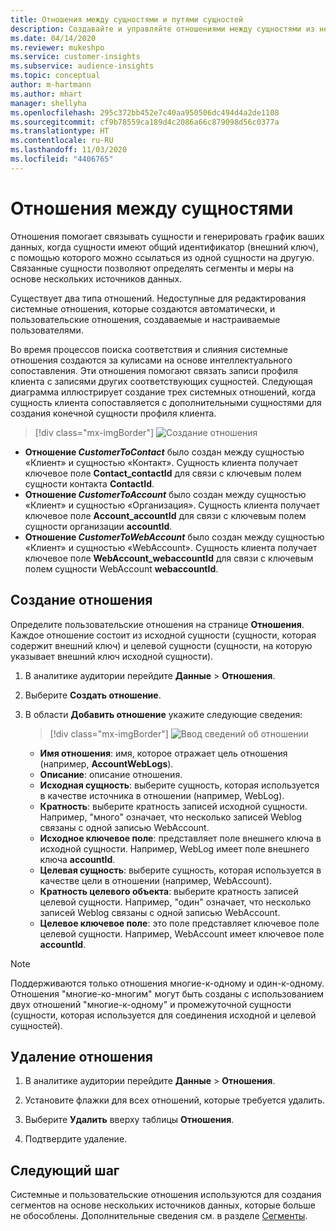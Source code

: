 ```yaml
---
title: Отношения между сущностями и путями сущностей
description: Создавайте и управляйте отношениями между сущностями из нескольких источников данных.
ms.date: 04/14/2020
ms.reviewer: mukeshpo
ms.service: customer-insights
ms.subservice: audience-insights
ms.topic: conceptual
author: m-hartmann
ms.author: mhart
manager: shellyha
ms.openlocfilehash: 295c372bb452e7c40aa950506dc494d4a2de1108
ms.sourcegitcommit: cf9b78559ca189d4c2086a66c879098d56c0377a
ms.translationtype: HT
ms.contentlocale: ru-RU
ms.lasthandoff: 11/03/2020
ms.locfileid: "4406765"
---
```

# <a name="relationships-between-entities"></a>Отношения между сущностями

Отношения помогает связывать сущности и генерировать график ваших данных, когда сущности имеют общий идентификатор (внешний ключ), с помощью которого можно ссылаться из одной сущности на другую. Связанные сущности позволяют определять сегменты и меры на основе нескольких источников данных.

Существует два типа отношений. Недоступные для редактирования системные отношения, которые создаются автоматически, и пользовательские отношения, создаваемые и настраиваемые пользователями.

Во время процессов поиска соответствия и слияния системные отношения создаются за кулисами на основе интеллектуального сопоставления. Эти отношения помогают связать записи профиля клиента с записями других соответствующих сущностей. Следующая диаграмма иллюстрирует создание трех системных отношений, когда сущность клиента сопоставляется с дополнительными сущностями для создания конечной сущности профиля клиента.

> [!div class="mx-imgBorder"]
> ![Создание отношения](media/relationships-entities-merge.png "Создание отношения")

- **Отношение *CustomerToContact*** было создан между сущностью «Клиент» и сущностью «Контакт». Сущность клиента получает ключевое поле **Contact_contactId** для связи с ключевым полем сущности контакта **ContactId**.
- **Отношение _CustomerToAccount_** было создан между сущностью «Клиент» и сущностью «Организация». Сущность клиента получает ключевое поле **Account_accountId** для связи с ключевым полем сущности организации **accountId**.
- **Отношение _CustomerToWebAccount_** было создан между сущностью «Клиент» и сущностью «WebAccount». Сущность клиента получает ключевое поле **WebAccount_webaccountId** для связи с ключевым полем сущности WebAccount **webaccountId**.

## <a name="create-a-relationship"></a>Создание отношения

Определите пользовательские отношения на странице **Отношения**. Каждое отношение состоит из исходной сущности (сущности, которая содержит внешний ключ) и целевой сущности (сущности, на которую указывает внешний ключ исходной сущности).

1. В аналитике аудитории перейдите **Данные** > **Отношения**.

2. Выберите **Создать отношение**.

3. В области **Добавить отношение** укажите следующие сведения:

   > [!div class="mx-imgBorder"]
   > ![Ввод сведений об отношении](media/relationships-add.png "Ввод сведений об отношении")

   - **Имя отношения**: имя, которое отражает цель отношения (например, **AccountWebLogs**).
   - **Описание**: описание отношения.
   - **Исходная сущность**: выберите сущность, которая используется в качестве источника в отношении (например, WebLog).
   - **Кратность**: выберите кратность записей исходной сущности. Например, "много" означает, что несколько записей Weblog связаны с одной записью WebAccount.
   - **Исходное ключевое поле**: представляет поле внешнего ключа в исходной сущности. Например, WebLog имеет поле внешнего ключа **accountId**.
   - **Целевая сущность**: выберите сущность, которая используется в качестве цели в отношении (например, WebAccount).
   - **Кратность целевого объекта**: выберите кратность записей целевой сущности. Например, "один" означает, что несколько записей Weblog связаны с одной записью WebAccount.
   - **Целевое ключевое поле**: это поле представляет ключевое поле целевой сущности. Например, WebAccount имеет ключевое поле **accountId**.

> [!NOTE]
> Поддерживаются только отношения многие-к-одному и один-к-одному. Отношения "многие-ко-многим" могут быть созданы с использованием двух отношений "многие-к-одному" и промежуточной сущности (сущности, которая используется для соединения исходной и целевой сущностей).

## <a name="delete-a-relationship"></a>Удаление отношения

1. В аналитике аудитории перейдите **Данные** > **Отношения**.

2. Установите флажки для всех отношений, которые требуется удалить.

3. Выберите **Удалить** вверху таблицы **Отношения**.

4. Подтвердите удаление.

## <a name="next-step"></a>Следующий шаг

Системные и пользовательские отношения используются для создания сегментов на основе нескольких источников данных, которые больше не обособлены. Дополнительные сведения см. в разделе [Сегменты](segments.md).
